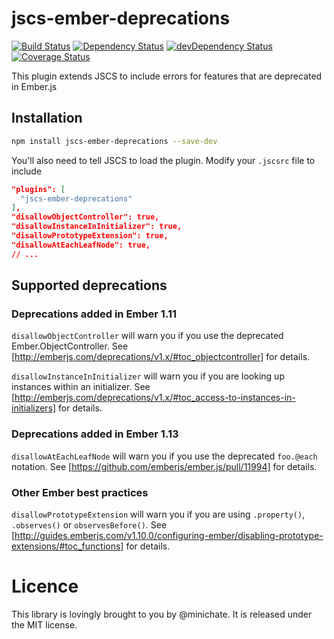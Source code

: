 # jscs-ember-deprecations

[![Build Status](https://travis-ci.org/minichate/jscs-ember-deprecations.svg?branch=master)](https://travis-ci.org/minichate/jscs-ember-deprecations)
[![Dependency Status](https://david-dm.org/minichate/jscs-ember-deprecations.svg)](https://david-dm.org/minichate/jscs-ember-deprecations)
[![devDependency Status](https://david-dm.org/minichate/jscs-ember-deprecations/dev-status.svg)](https://david-dm.org/minichate/jscs-ember-deprecations#info=devDependencies)
[![Coverage Status](https://coveralls.io/repos/minichate/jscs-ember-deprecations/badge.svg?branch=master&service=github)](https://coveralls.io/github/minichate/jscs-ember-deprecations?branch=master)

This plugin extends JSCS to include errors for features that are deprecated in Ember.js

## Installation

```bash
npm install jscs-ember-deprecations --save-dev
```

You'll also need to tell JSCS to load the plugin. Modify your `.jscsrc` file to include

```json
"plugins": [
  "jscs-ember-deprecations"
],
"disallowObjectController": true,
"disallowInstanceInInitializer": true,
"disallowPrototypeExtension": true,
"disallowAtEachLeafNode": true,
// ...
```

## Supported deprecations

### Deprecations added in Ember 1.11

 `disallowObjectController` will warn you if you use the deprecated Ember.ObjectController. See [http://emberjs.com/deprecations/v1.x/#toc_objectcontroller] for details.

 `disallowInstanceInInitializer` will warn you if you are looking up instances within an initializer. See [http://emberjs.com/deprecations/v1.x/#toc_access-to-instances-in-initializers] for details.

### Deprecations added in Ember 1.13

`disallowAtEachLeafNode` will warn you if you use the deprecated `foo.@each` notation. See [https://github.com/emberjs/ember.js/pull/11994] for details.

### Other Ember best practices

`disallowPrototypeExtension` will warn you if you are using `.property()`, `.observes()` or `observesBefore()`. See [http://guides.emberjs.com/v1.10.0/configuring-ember/disabling-prototype-extensions/#toc_functions] for details.

# Licence

 This library is lovingly brought to you by @minichate. It is released under the MIT license.